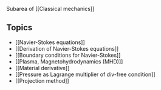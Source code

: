 
Subarea of [[Classical mechanics]]



## Topics
- [[Navier-Stokes equations]]
- [[Derivation of Navier-Stokes equations]]
- [[Boundary conditions for Navier-Stokes]]
- [[Plasma, Magnetohydrodynamics (MHD)]]
- [[Material derivative]]
- [[Pressure as Lagrange multiplier of div-free condition]]
- [[Projection method]]


